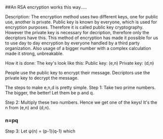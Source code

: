 ##An RSA encryption works this way.....

Description:
The encryption method uses two different keys, one for public use, another is private. Public key is known by everyone,
which is used for encryption purposes. Therefore it is  called public key cryptography. However the private key is necessary for decription, therefore only the decriptors have this. This method of encryption has made it possible for us to use day to day encryption by everyone handled by a third party organization. Also usage of a bigger number with a complex calculation made it strong, unbreakable.


How it is done:
The key's look like this:
Public key: (e,n) 
Private key: (d,n)  

People use the public key to encrypt their message.
Decriptors use the private key to decrypt the message.

The steps to make e,n,d is pretty simple.
Step 1:
Take two prime numbers. The bigger, the better! Let them be p and q.

Step 2: 
Multiply these two numbers. Hence we get one of the keys! It's the n from (e,n) and (d,n). 
### n=pq
Step 3:
Let ψ(n) = (p-1)(q-1) which

